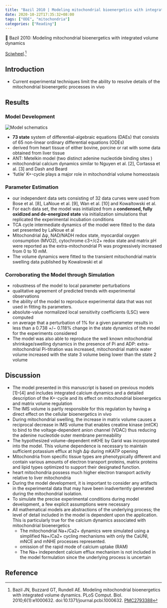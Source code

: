 ```yaml
---
title: "Bazil 2010 | Modeling mitochondrial bioenergetics with integrated volume dynamics"
date: 2020-10-22T17:35:32+08:00
tags: ["ODE", "mitochondria"]
categories: ["Reading"]
---
```


📝 Bazil 2010: Modeling mitochondrial bioenergetics with integrated volume dynamics

[Sciwheel](https://sciwheel.com/work/#/items/2896723).[^Bazil2010]

<!--more-->

## Introduction
* Current experimental techniques limit the ability to resolve details of the mitochondrial bioenergetic processes in vivo

## Results

### Model Development

![](https://www.ncbi.nlm.nih.gov/pmc/articles/PMC2793388/bin/pcbi.1000632.g001.jpg "Model schematics")
* **73 state** system of differential-algebraic equations (DAEs) that consists of 65 non-linear ordinary differential equations (ODEs)
* derived from heart tissue of either bovine, porcine or rat with some data obtained from liver tissue
* ANT: Metelkin model (two distinct adenine nucleotide binding sites )
* mitochondrial calcium dynamics similar to Nguyen et al. [2], Cortassa et al. [3] and Dash and Beard
* ‘futile’ K+-cycle plays a major role in mitochondrial volume homeostasis
### Parameter Estimation
* our independent data sets consisting of 32 data curves were used from Bose et al. [8], LaNoue et al. [9], Wan et al. [10] and Kowaltowski et al.
* For each data set, the model was initialized from a **condensed, fully oxidized and de-energized state** via initialization simulations that replicated the experimental incubation conditions
* TCA cycle intermediate dynamics of the model were fitted to the data set presented by LaNoue et al
* Mitochondrial Δψ, NAD/NADH redox state, myocardial oxygen consumption (MVO2), cytochrome c3+/c2+ redox state and matrix pH were reported as the extra-mitochondrial Pi was progressively increased from 0 to 10 mM.
* The volume dynamics were fitted to the transient mitochondrial matrix swelling data published by Kowalowski et al
### Corroborating the Model through Simulation
* robustness of the model to local parameter perturbations
* qualitative agreement of predicted trends with experimental observations
* the ability of the model to reproduce experimental data that was not used in fitting its parameters.
* absolute-value normalized local sensitivity coefficients (LSC) were computed
* on average that a perturbation of 1% for a given parameter results in less than a 0.738 +/− 0.118% change in the state dynamics of the model for the experiments considered
* The model was also able to reproduce the well known mitochondrial shrinkage/swelling dynamics in the presence of Pi and ADP:  extra-mitochondrial Pi-titration was increased, mitochondrial matrix water volume increased with the state 3 volume being lower than the state 2 volume

## Discussion
* The model presented in this manuscript is based on previous models [1]–[4] and includes integrated calcium dynamics and a detailed description of the K+-cycle and its effect on mitochondrial bioenergetics and matrix volume regulation
* The IMS volume is partly responsible for this regulation by having a direct effect on the cellular bioenergetics in vivo
* During mitochondrial swelling, the increase in matrix volume causes a reciprocal decrease in IMS volume that enables creatine kinase (mtCK) to bind to the voltage-dependent anion channel (VDAC) thus reducing the adenine nucleotide outer membrane permeability
* The hypothesized volume-dependent mKHE by Garid was incorporated into the model. This volume dependence is necessary to maintain sufficient potassium efflux at high Δψ during mKATP opening
* Mitochondria from specific tissue types are phenotypically different and contain various amounts of electron transport proteins, matrix proteins and lipid types optimized to support their designated function.
* heart mitochondria possess much higher electron transport activity relative to liver mitochondria
* During the model development, it is important to consider any artifacts in the experimental data that may have been inadvertently generated during the mitochondrial isolation.
* To simulate the precise experimental conditions during model development, a few explicit assumptions were necessary
* All mathematical models are abstractions of the underlying process; the level of detail included in the model is dependent upon the application. This is particularly true for the calcium dynamics associated with mitochondrial bioenergetics
    * The mitochondrial Na+/Ca2+ dynamics were simulated using a simplified Na+/Ca2+ cycling mechanisms with only the CaUNI, mNCE and mNHE processes represented.
    * omission of the rapid mode of calcium uptake (RAM)
    * The Na+ independent calcium efflux mechanism is not included in the model formulation since the underlying process is uncertain

## Reference

[^Bazil2010]: Bazil JN, Buzzard GT, Rundell AE. Modeling mitochondrial bioenergetics with integrated volume dynamics. PLoS Comput. Biol. 2010;6(1):e1000632. doi:10.1371/journal.pcbi.1000632. [PMC2793388](http://www.ncbi.nlm.nih.gov/pmc/articles/PMC2793388)
